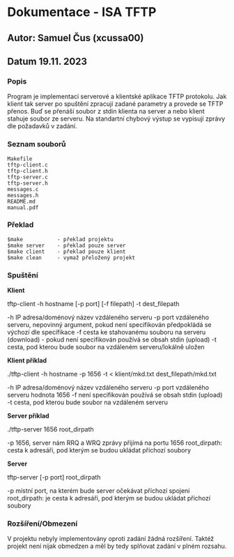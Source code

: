 # Dokumentace - ISA TFTP 
## Autor: Samuel Čus (xcussa00)
## Datum 19.11. 2023

### Popis

Program je implementací serverové a klientské aplikace TFTP protokolu. Jak klient tak server po spuštění zpracují zadané parametry a provede se TFTP přenos. Buď se přenáší soubor z stdin klienta na server a nebo klient stahuje soubor ze serveru. Na standartní chybový výstup se vypisují zprávy dle požadavků v zadání. 

### Seznam souborů
    Makefile    
    tftp-client.c     
    tftp-client.h      
    tftp-server.c
    tftp-server.h
    messages.c
    messages.h
    README.md
    manual.pdf    

### Překlad
    
    $make           - překlad projektu
    $make server    - překlad pouze server
    $make client    - překlad pouze klient
    $make clean     - vymaž přeložený projekt

### Spuštění

**Klient**

tftp-client -h hostname [-p port] [-f filepath] -t dest_filepath

-h IP adresa/doménový název vzdáleného serveru
-p port vzdáleného serveru, nepovinný argument, pokud není specifikován předpokládá se výchozí dle specifikace
-f cesta ke stahovanému souboru na serveru (download) - pokud není specifikován používá se obsah stdin (upload)
-t cesta, pod kterou bude soubor na vzdáleném serveru/lokálně uložen

**Klient příklad**

./tftp-client -h hostname -p 1656 -t < klient/mkd.txt dest_filepath/mkd.txt

-h IP adresa/doménový název vzdáleného serveru
-p port vzdáleného serveru hodnota 1656
-f není specifikován používá se obsah stdin (upload)
-t cesta, pod kterou bude soubor na vzdáleném serveru

**Server příklad**

./tftp-server 1656 root_dirpath

-p 1656, server nám RRQ a WRQ zprávy přijímá na portu 1656
root_dirpath: cesta k adresáři, pod kterým se budou ukládat příchozí soubory

**Server**

tftp-server [-p port] root_dirpath

-p místní port, na kterém bude server očekávat příchozí spojení
root_dirpath: je cesta k adresáři, pod kterým se budou ukládat příchozí soubory

### Rozšíření/Obmezení
V projektu nebyly implementovány oproti zadání žádná rozšíření. Taktéž projekt není nijak obmedzen a měl by tedy splňovat zadání v plném rozsahu.